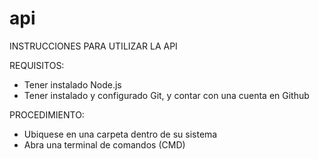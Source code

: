 # api

INSTRUCCIONES PARA UTILIZAR LA API

REQUISITOS:

- Tener instalado Node.js
- Tener instalado y configurado Git, y contar con una cuenta en Github

PROCEDIMIENTO:

- Ubiquese en una carpeta dentro de su sistema
- Abra una terminal de comandos (CMD)